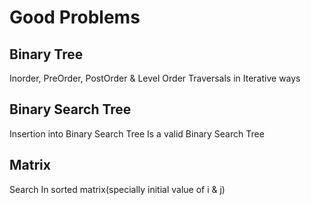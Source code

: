# Good Problems

## Binary Tree
Inorder, PreOrder, PostOrder & Level Order Traversals in Iterative ways

## Binary Search Tree
Insertion into Binary Search Tree
Is a valid Binary Search Tree

## Matrix
Search In sorted matrix(specially initial value of i & j)
